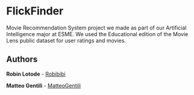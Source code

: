 # FlickFinder
Movie Recommendation System project we made as part of our Artificial Intelligence major at ESME.
We used the Educational edition of the Movie Lens public dataset for user ratings and movies.

## Authors

**Robin Lotode** - [Robibibi](https://github.com/Robibibi)

**Matteo Gentili** - [MatteoGentili](https://github.com/MatteoGentili)
